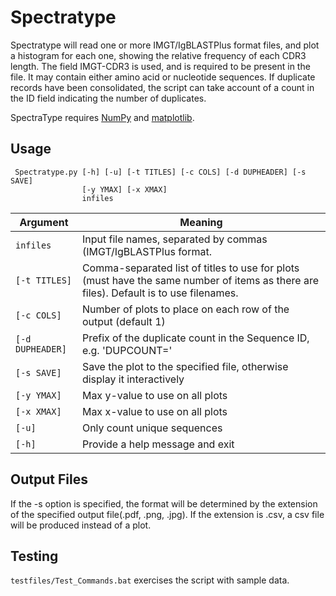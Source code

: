 # Spectratype #

Spectratype will read one or more IMGT/IgBLASTPlus format files, and plot a histogram for each one, showing the relative frequency of each CDR3 length. The field IMGT-CDR3 is used, and is required to be present in the file. It may contain either amino acid or nucleotide sequences. If duplicate records have been consolidated, the script can take account of a count in the ID field indicating the number of duplicates.

SpectraType requires [NumPy](http://www.numpy.org) and [matplotlib](http://matplotlib.org).


## Usage ##

     Spectratype.py [-h] [-u] [-t TITLES] [-c COLS] [-d DUPHEADER] [-s SAVE]
                    [-y YMAX] [-x XMAX]
                    infiles

Argument|Meaning
---------|-------
`infiles`|Input file names, separated by commas (IMGT/IgBLASTPlus format.
`[-t TITLES]`|Comma-separated list of titles to use for plots (must have the same number of items as there are files). Default is to use filenames.
`[-c COLS]`|Number of plots to place on each row of the output (default 1)
`[-d DUPHEADER]`|Prefix of the duplicate count in the Sequence ID, e.g. 'DUPCOUNT='
`[-s SAVE]`|Save the plot to the specified file, otherwise display it interactively
`[-y YMAX]`|Max y-value to use on all plots
`[-x XMAX]`|Max x-value to use on all plots
`[-u]`|Only count unique sequences
`[-h]`|Provide a help message and exit

## Output Files ##

If the -s option is specified, the format will be determined by the extension of the specified output file(.pdf, .png, .jpg). If the extension is .csv, a csv file will be produced instead of a plot.

## Testing ##

`testfiles/Test_Commands.bat` exercises the script with sample data.